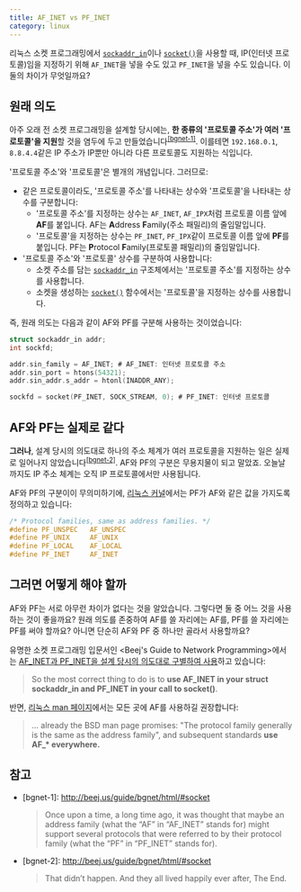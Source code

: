 ```yaml
---
title: AF_INET vs PF_INET
category: linux
---
```


리눅스 소켓 프로그래밍에서 [`sockaddr_in`](http://man7.org/linux/man-pages/man7/ip.7.html)이나 [`socket()`](http://man7.org/linux/man-pages/man2/socket.2.html)을 사용할 때, IP(인터넷 프로토콜)임을 지정하기 위해 `AF_INET`을 넣을 수도 있고 `PF_INET`을 넣을 수도 있습니다. 이 둘의 차이가 무엇일까요?

## 원래 의도

아주 오래 전 소켓 프로그래밍을 설계할 당시에는, **한 종류의 '프로토콜 주소'가 여러 '프로토콜'을 지원**할 것을 염두에 두고 만들었습니다<sup>[[bgnet-1]](#footnote-bgnet-1)</sup>. 이를테면 `192.168.0.1`, `8.8.4.4`같은 IP 주소가 IP뿐만 아니라 다른 프로토콜도 지원하는 식입니다.

'프로토콜 주소'와 '프로토콜'은 별개의 개념입니다. 그러므로:

- 같은 프로토콜이라도, '프로토콜 주소'를 나타내는 상수와 '프로토콜'을 나타내는 상수를 구분합니다:
    - '프로토콜 주소'를 지정하는 상수는 `AF_INET`, `AF_IPX`처럼 프로토콜 이름 앞에 **AF**를 붙입니다. AF는 **A**ddress **F**amily(주소 패밀리)의 줄임말입니다.
    - '프로토콜'을 지정하는 상수는 `PF_INET`, `PF_IPX`같이 프로토콜 이름 앞에 **PF**를 붙입니다. PF는 **P**rotocol **F**amily(프로토콜 패밀리)의 줄임말입니다.
- '프로토콜 주소'와 '프로토콜' 상수를 구분하여 사용합니다:
    - 소켓 주소를 담는 [`sockaddr_in`](http://man7.org/linux/man-pages/man7/ip.7.html) 구조체에서는 '프로토콜 주소'를 지정하는 상수를 사용합니다.
    - 소켓을 생성하는 [`socket()`](http://man7.org/linux/man-pages/man2/socket.2.html) 함수에서는 '프로토콜'을 지정하는 상수를 사용합니다.

즉, 원래 의도는 다음과 같이 AF와 PF를 구분해 사용하는 것이었습니다:

```c
struct sockaddr_in addr;
int sockfd;

addr.sin_family = AF_INET; # AF_INET: 인터넷 프로토콜 주소
addr.sin_port = htons(54321);
addr.sin_addr.s_addr = htonl(INADDR_ANY);

sockfd = socket(PF_INET, SOCK_STREAM, 0); # PF_INET: 인터넷 프로토콜
```

## AF와 PF는 실제로 같다

**그러나**, 설계 당시의 의도대로 하나의 주소 체계가 여러 프로토콜을 지원하는 일은 실제로 일어나지 않았습니다<sup>[[bgnet-2]](#footnote-bgnet-2)</sup>. AF와 PF의 구분은 무용지물이 되고 말았죠. 오늘날까지도 IP 주소 체계는 오직 IP 프로토콜에서만 사용됩니다.

AF와 PF의 구분이이 무의미하기에, [리눅스 커널](https://github.com/torvalds/linux/blob/26bc672134241a080a83b2ab9aa8abede8d30e1c/include/linux/socket.h#L215-L219)에서는 PF가 AF와 같은 값을 가지도록 정의하고 있습니다:

```c
/* Protocol families, same as address families. */
#define PF_UNSPEC	AF_UNSPEC
#define PF_UNIX		AF_UNIX
#define PF_LOCAL	AF_LOCAL
#define PF_INET		AF_INET
```

## 그러면 어떻게 해야 할까

AF와 PF는 서로 아무런 차이가 없다는 것을 알았습니다. 그렇다면 둘 중 어느 것을 사용하는 것이 좋을까요? 원래 의도를 존중하여 AF를 쓸 자리에는 AF를, PF를 쓸 자리에는 PF를 써야 할까요? 아니면 단순히 AF와 PF 중 하나만 골라서 사용할까요?

유명한 소켓 프로그래밍 입문서인 <Beej's Guide to Network Programming>에서는 [AF_INET과 PF_INET을 설계 당시의 의도대로 구별하여 사용](http://beej.us/guide/bgnet/html/#socket)하고 있습니다:

> So the most correct thing to do is to **use AF_INET in your struct sockaddr_in and PF_INET in your call to socket()**.

반면, [리눅스 man 페이지](http://man7.org/linux/man-pages/man2/socket.2.html#NOTES)에서는 모든 곳에 AF를 사용하길 권장합니다:

> ... already the BSD man page promises: "The protocol family generally is the same as the address family", and subsequent standards **use AF_\* everywhere.**

## 참고

- <span id="footnote-bgnet-1">[bgnet-1]</span>: <http://beej.us/guide/bgnet/html/#socket>

  > Once upon a time, a long time ago, it was thought that maybe an address family (what the “AF” in “AF_INET” stands for) might support several protocols that were referred to by their protocol family (what the “PF” in “PF_INET” stands for).

- <span id="footnote-bgnet-2">[bgnet-2]</span>: <http://beej.us/guide/bgnet/html/#socket>

  > That didn’t happen. And they all lived happily ever after, The End.
